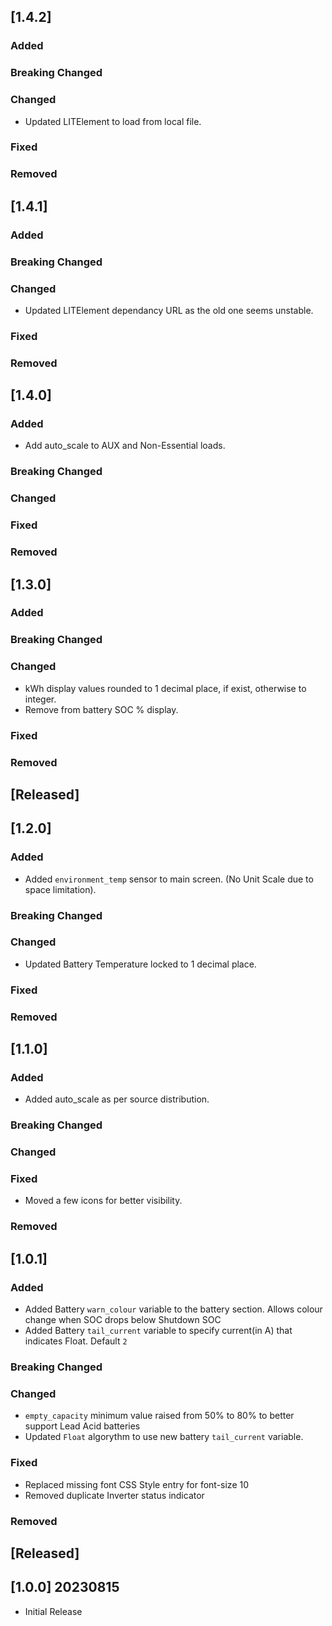 ## [1.4.2]
### Added
 
### Breaking Changed
 
### Changed
 - Updated LITElement to load from local file.
 
### Fixed
 
### Removed


## [1.4.1]
### Added
 
### Breaking Changed
 
### Changed
 - Updated LITElement dependancy URL as the old one seems unstable.
 
### Fixed
 
### Removed


## [1.4.0]
### Added
 - Add auto_scale to AUX and Non-Essential loads.
 
### Breaking Changed
 
### Changed
 
### Fixed
 
### Removed


## [1.3.0]
### Added
 
### Breaking Changed
 
### Changed
 - kWh display values rounded to 1 decimal place, if exist, otherwise to integer.
 - Remove <space> from battery SOC % display.

### Fixed
 
### Removed


## [Released]

## [1.2.0]
### Added
 - Added `environment_temp` sensor to main screen. (No Unit Scale due to space limitation).

### Breaking Changed
 
### Changed
 - Updated Battery Temperature locked to 1 decimal place.

### Fixed


### Removed

## [1.1.0]
### Added
 - Added auto_scale as per source distribution.

### Breaking Changed
 
### Changed

### Fixed
 - Moved a few icons for better visibility.

### Removed

## [1.0.1]
### Added
- Added Battery `warn_colour` variable to the battery section. Allows colour change when SOC drops below Shutdown SOC
- Added Battery `tail_current` variable to specify current(in A) that indicates Float. Default `2`

### Breaking Changed

### Changed
- `empty_capacity` minimum value raised from 50% to 80% to better support Lead Acid batteries
- Updated `Float` algorythm to use new battery `tail_current` variable.

### Fixed
- Replaced missing font CSS Style entry for font-size 10
- Removed duplicate Inverter status indicator

### Removed


## [Released]

## [1.0.0] 20230815
- Initial Release
